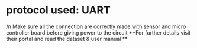 # protocol used: UART
/n
Make sure all the connection are correctly made with sensor and micro controller board before giving power to the circuit
**For further details visit their portal and read the dataset & user manual **
